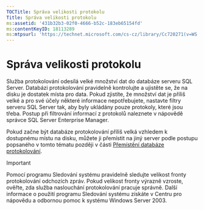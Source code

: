 ```yaml
---
TOCTitle: Správa velikosti protokolu
Title: Správa velikosti protokolu
ms:assetid: '431b32b3-02f0-4666-b52c-183eb65154fd'
ms:contentKeyID: 18113289
ms:mtpsurl: 'https://technet.microsoft.com/cs-cz/library/Cc720271(v=WS.10)'
---
```


Správa velikosti protokolu
==========================

Služba protokolování odesílá velké množství dat do databáze serveru SQL Server. Databázi protokolování pravidelně kontrolujte a ujistěte se, že na disku je dostatek místa pro data. Pokud zjistíte, že množství dat je příliš velké a pro své účely některé informace nepotřebujete, nastavte filtry serveru SQL Server tak, aby byly ukládány pouze protokoly, které jsou třeba. Postup při filtrování informací z protokolů naleznete v nápovědě správce SQL Server Enterprise Manager.

Pokud začne být databáze protokolování příliš velká vzhledem k dostupnému místu na disku, můžete ji přemístit na jiný server podle postupu popsaného v tomto tématu později v části [Přemístění databáze protokolování](https://technet.microsoft.com/34ea8045-dc94-422e-9601-29927cfc1534).

> [!IMPORTANT]
> Pomocí programu Sledování systému pravidelně sledujte velikost fronty protokolování odchozích zpráv. Pokud velikost fronty výrazně vzroste, ověřte, zda služba naslouchání protokolování pracuje správně. Další informace o použití programu Sledování systému získáte v Centru pro nápovědu a odbornou pomoc k systému Windows Server 2003. 
